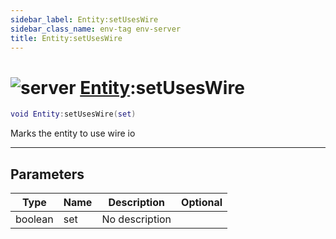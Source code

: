 ```yaml
---
sidebar_label: Entity:setUsesWire
sidebar_class_name: env-tag env-server
title: Entity:setUsesWire
---
```


# <img src='/img/wiki/server.png' alt='server' data-tag='env-tag' /> [Entity](../entity/README.md):setUsesWire

```lua
void Entity:setUsesWire(set)
```

Marks the entity to use wire io<br/>

-----------------
## Parameters

| Type   | Name | Description | Optional |
| ------ | ---- | ----------- | -------: |
| boolean | set | No description |   |

